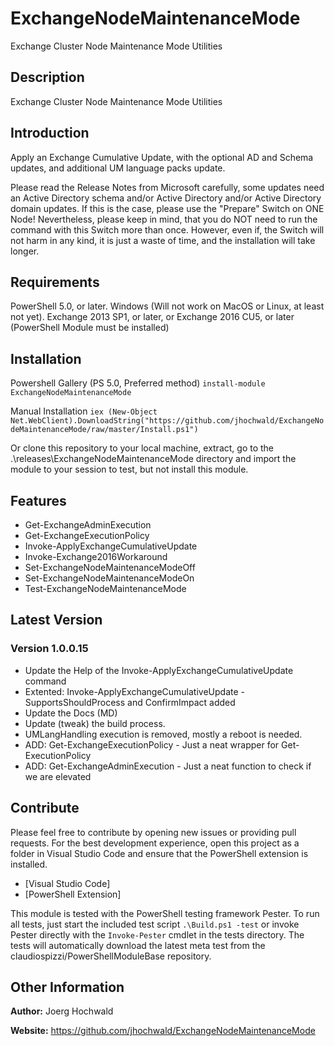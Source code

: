 # ExchangeNodeMaintenanceMode

Exchange Cluster Node Maintenance Mode Utilities

## Description

Exchange Cluster Node Maintenance Mode Utilities

## Introduction

Apply an Exchange Cumulative Update, with the optional AD and Schema updates, and additional UM language packs update.Please read the Release Notes from Microsoft carefully, some updates need an Active Directory schema and/or Active Directory and/or Active Directory domain updates.If this is the case, please use the "Prepare" Switch on ONE Node!
Nevertheless, please keep in mind, that you do NOT need to run the command with this Switch more than once. However, even if, the Switch will not harm in any kind, it is just a waste of time, and the installation will take longer.

## Requirements

PowerShell 5.0, or later.
Windows (Will not work on MacOS or Linux, at least not yet).
Exchange 2013 SP1, or later, or Exchange 2016 CU5, or later (PowerShell Module must be installed)

## Installation

Powershell Gallery (PS 5.0, Preferred method)
`install-module ExchangeNodeMaintenanceMode`

Manual Installation
`iex (New-Object Net.WebClient).DownloadString("https://github.com/jhochwald/ExchangeNodeMaintenanceMode/raw/master/Install.ps1")`

Or clone this repository to your local machine, extract, go to the .\releases\ExchangeNodeMaintenanceMode directory
and import the module to your session to test, but not install this module.

## Features

- Get-ExchangeAdminExecution- Get-ExchangeExecutionPolicy- Invoke-ApplyExchangeCumulativeUpdate- Invoke-Exchange2016Workaround- Set-ExchangeNodeMaintenanceModeOff- Set-ExchangeNodeMaintenanceModeOn- Test-ExchangeNodeMaintenanceMode

## Latest Version

### Version 1.0.0.15

- Update the Help of the Invoke-ApplyExchangeCumulativeUpdate command
- Extented: Invoke-ApplyExchangeCumulativeUpdate - SupportsShouldProcess and ConfirmImpact added
- Update the Docs (MD)
- Update (tweak) the build process.
- UMLangHandling execution is removed, mostly a reboot is needed.
- ADD: Get-ExchangeExecutionPolicy - Just a neat wrapper for Get-ExecutionPolicy
- ADD: Get-ExchangeAdminExecution - Just a neat function to check if we are elevated

## Contribute

Please feel free to contribute by opening new issues or providing pull requests.
For the best development experience, open this project as a folder in Visual
Studio Code and ensure that the PowerShell extension is installed.

* [Visual Studio Code]
* [PowerShell Extension]

This module is tested with the PowerShell testing framework Pester. To run all
tests, just start the included test script `.\Build.ps1 -test` or invoke Pester
directly with the `Invoke-Pester` cmdlet in the tests directory. The tests will automatically download
the latest meta test from the claudiospizzi/PowerShellModuleBase repository.

## Other Information

**Author:** Joerg Hochwald

**Website:** https://github.com/jhochwald/ExchangeNodeMaintenanceMode
